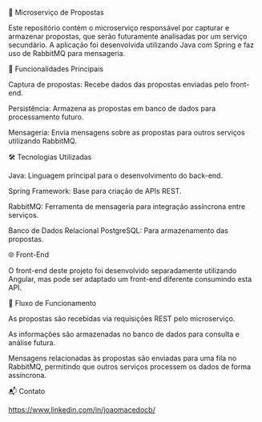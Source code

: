 📄 Microserviço de Propostas

Este repositório contém o microserviço responsável por capturar e armazenar propostas, que serão futuramente analisadas por um serviço secundário. A aplicação foi desenvolvida utilizando Java com Spring e faz uso de RabbitMQ para mensageria.

📌 Funcionalidades Principais

Captura de propostas: Recebe dados das propostas enviadas pelo front-end.

Persistência: Armazena as propostas em banco de dados para processamento futuro.

Mensageria: Envia mensagens sobre as propostas para outros serviços utilizando RabbitMQ.

🛠️ Tecnologias Utilizadas

Java: Linguagem principal para o desenvolvimento do back-end.

Spring Framework: Base para criação de APIs REST.

RabbitMQ: Ferramenta de mensageria para integração assíncrona entre serviços.

Banco de Dados Relacional PostgreSQL: Para armazenamento das propostas.

🌐 Front-End

O front-end deste projeto foi desenvolvido separadamente utilizando Angular, mas pode ser adaptado um front-end diferente consumindo esta API.

🔄 Fluxo de Funcionamento

As propostas são recebidas via requisições REST pelo microserviço.

As informações são armazenadas no banco de dados para consulta e análise futura.

Mensagens relacionadas às propostas são enviadas para uma fila no RabbitMQ, permitindo que outros serviços processem os dados de forma assíncrona.

📬 Contato

https://www.linkedin.com/in/joaomacedocb/
